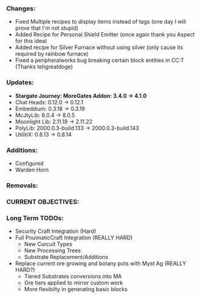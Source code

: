 ### Changes:
- Fixed Multiple recipes to display items instead of tags (one day I will prove that I'm not stupid)
- Added Recipe for Personal Shield Emitter (once again thank you Aspect for this idea)
- Added recipe for Silver Furnace without using silver (only cause its required by rainbow furnace)
- Fixed a peripheralworks bug breaking certain block entities in CC:T (Thanks tehgreatdoge)

### Updates:
- **Stargate Journey: MoreGates Addon: 3.4.0 -> 4.1.0**
- Chat Heads: 0.12.0 -> 0.12.1
- Embeddium: 0.3.18 -> 0.3.19
- McJtyLib: 8.0.4 -> 8.0.5
- Moonlight Lib: 2.11.19 -> 2.11.22
- PolyLib: 2000.0.3-build.133 -> 2000.0.3-build.143
- UtilitiX: 0.8.13 -> 0.8.14

### Additions:
- Configured
- Warden Horn

### Removals:

### CURRENT OBJECTIVES:

### Long Term TODOs:
- Security Craft Integration (Hard)
- Full PnuimaticCraft Integration (REALLY HARD)
  - New Curcuit Types
  - New Processing Trees
  - Substrate Replacement/Additions
- Replace current ore growing and botany pots with Myst Ag (REALLY HARD?)
  - Tiered Substrates conversions into MA
  - Ore tiers applied to mirror custom work
  - More flexibilty in generating basic blocks